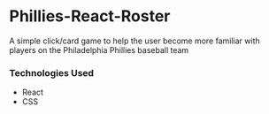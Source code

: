 # Phillies-React-Roster
A simple click/card game to help the user become more familiar with players on the Philadelphia Phillies baseball team



### Technologies Used

* React
* CSS
